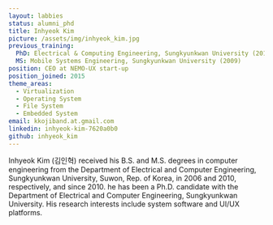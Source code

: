 ```yaml
---
layout: labbies
status: alumni_phd
title: Inhyeok Kim
picture: /assets/img/inhyeok_kim.jpg
previous_training:
  PhD: Electrical & Computing Engineering, Sungkyunkwan University (2018)
  MS: Mobile Systems Engineering, Sungkyunkwan University (2009)
position: CEO at NEMO-UX start-up 
position_joined: 2015
theme_areas:
  - Virtualization
  - Operating System
  - File System
  - Embedded System
email: kkojiband.at.gmail.com
linkedin: inhyeok-kim-7620a0b0
github: inhyeok_kim
---
```


Inhyeok Kim (김인혁) received his B.S. and M.S. degrees in computer engineering from the Department of Electrical and Computer Engineering, Sungkyunkwan University, Suwon, Rep. of Korea, in 2006 and 2010, respectively, and since 2010. he has been a Ph.D. candidate with the Department of Electrical and Computer Engineering, Sungkyunkwan University. His research interests include system software and UI/UX platforms. 
